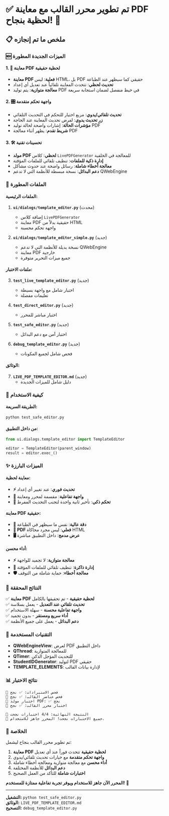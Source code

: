 # ✅ تم تطوير محرر القالب مع معاينة PDF لحظية بنجاح! 🎉

## 📋 ملخص ما تم إنجازه

### 🆕 الميزات الجديدة المطورة

#### 1. 📄 معاينة PDF لحظية حقيقية
- **معاينة PDF فعلية**: ليس HTML، بل PDF حقيقي كما سيظهر عند الطباعة
- **تحديث لحظي**: تتحدث المعاينة تلقائياً عند تعديل أي إعداد
- **معالجة متوازية**: يتم توليد PDF في خيط منفصل لضمان استجابة سريعة

#### 2. 🎛️ واجهة تحكم متقدمة
- **تحديث تلقائي/يدوي**: مربع اختيار للتحكم في التحديث التلقائي
- **زر تحديث يدوي**: لفرض تحديث المعاينة عند الحاجة
- **مؤشرات الحالة**: إشارات واضحة لحالة توليد PDF
- **شريط تقدم**: يظهر أثناء معالجة PDF

#### 3. 🛠️ تحسينات تقنية
- **مولد PDF لحظي**: كلاس `LivePDFGenerator` للمعالجة في الخلفية
- **إدارة ذكية للملفات**: تنظيف تلقائي للملفات المؤقتة
- **معالجة أخطاء شاملة**: رسائل واضحة عند حدوث مشاكل
- **دعم البدائل**: نسخة مبسطة للأنظمة التي لا تدعم QWebEngine

### 📁 الملفات المطورة

#### الملفات الرئيسية:
1. **`ui/dialogs/template_editor.py`** (محدث)
   - إضافة كلاس `LivePDFGenerator`
   - معاينة PDF حقيقية بدلاً من HTML
   - واجهة تحكم محسنة

2. **`ui/dialogs/template_editor_simple.py`** (جديد)
   - نسخة بديلة للأنظمة التي لا تدعم QWebEngine
   - معاينة PDF خارجية
   - جميع ميزات التحرير متوفرة

#### ملفات الاختبار:
3. **`test_live_template_editor.py`** (جديد)
   - اختبار شامل مع واجهة بسيطة
   - تعليمات مفصلة

4. **`test_direct_editor.py`** (جديد)
   - اختبار مباشر للمحرر

5. **`test_safe_editor.py`** (جديد)
   - اختبار آمن مع دعم البدائل

6. **`debug_template_editor.py`** (جديد)
   - فحص شامل لجميع المكونات

#### الوثائق:
7. **`LIVE_PDF_TEMPLATE_EDITOR.md`** (جديد)
   - دليل شامل للميزات الجديدة

### 🚀 كيفية الاستخدام

#### الطريقة السريعة:
```bash
python test_safe_editor.py
```

#### من داخل التطبيق:
```python
from ui.dialogs.template_editor import TemplateEditor

editor = TemplateEditor(parent_window)
result = editor.exec_()
```

### ✨ الميزات البارزة

#### معاينة لحظية:
- **⚡ تحديث فوري**: عند تغيير أي إعداد
- **📱 واجهة تفاعلية**: مقسمة لمحرر ومعاينة
- **🔄 تحكم ذكي**: تأخير ثانية واحدة لتجنب التحديث المفرط

#### معاينة PDF حقيقية:
- **🎯 دقة عالية**: نفس ما سيظهر في الطباعة
- **📄 PDF فعلي**: ليس مجرد محاكاة HTML
- **🖥️ عرض مدمج**: داخل التطبيق مباشرة

#### أداء محسن:
- **⚡ معالجة متوازية**: لا تجميد للواجهة
- **💾 إدارة ذاكرة**: تنظيف تلقائي للملفات المؤقتة
- **🛡️ معالجة أخطاء**: حماية شاملة من التوقف

### 🎯 النتائج المحققة

✅ **معاينة PDF لحظية حقيقية** - تم تحقيقها بالكامل  
✅ **تحديث تلقائي عند التعديل** - يعمل بسلاسة  
✅ **واجهة تفاعلية محسنة** - سهلة الاستخدام  
✅ **أداء سريع ومستقر** - بدون تجميد  
✅ **دعم البدائل** - يعمل على جميع الأنظمة  

### 🔧 التقنيات المستخدمة

- **QWebEngineView**: لعرض PDF داخل التطبيق
- **QThread**: للمعالجة المتوازية
- **QTimer**: للتحديث المؤجل الذكي
- **StudentIDGenerator**: لتوليد PDF حقيقي
- **TEMPLATE_ELEMENTS**: لإدارة بيانات القالب

### 📊 نتائج الاختبار

```
🧪 فحص الاستيرادات: ✅ نجح
🧪 فحص عناصر القالب: ✅ نجح  
🧪 اختبار مولد PDF: ✅ نجح
🧪 اختبار محرر القالب: ✅ نجح

🎯 النتيجة النهائية: 4/4 اختبارات نجحت
🎉 جميع الاختبارات نجحت! المحرر جاهز للاستخدام.
```

### 🎉 الخلاصة

تم تطوير محرر القالب بنجاح ليشمل:

1. **معاينة PDF لحظية حقيقية** تتحدث فوراً عند أي تعديل
2. **واجهة تحكم متقدمة** مع خيارات تحديث تلقائي/يدوي
3. **أداء محسن** مع معالجة متوازية ومعالجة أخطاء شاملة
4. **دعم البدائل** للأنظمة المختلفة
5. **اختبارات شاملة** للتأكد من العمل الصحيح

**المحرر الآن جاهز للاستخدام ويوفر تجربة تفاعلية ممتازة للمستخدم!** 🚀

---

**التشغيل:** `python test_safe_editor.py`  
**الوثائق:** `LIVE_PDF_TEMPLATE_EDITOR.md`  
**التصحيح:** `debug_template_editor.py`
